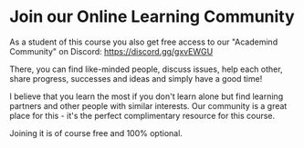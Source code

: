 # Join our Online Learning Community
As a student of this course you also get free access to our "Academind Community" on Discord: https://discord.gg/gxvEWGU

There, you can find like-minded people, discuss issues, help each other, share progress, successes and ideas and simply have a good time!

I believe that you learn the most if you don't learn alone but find learning partners and other people with similar interests. Our community is a great place for this - it's the perfect complimentary resource for this course.

Joining it is of course free and 100% optional.
